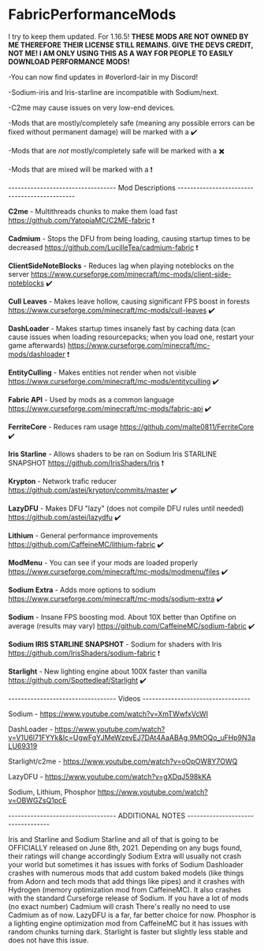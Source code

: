 # FabricPerformanceMods
I try to keep them updated. For 1.16.5!
**THESE MODS ARE NOT OWNED BY ME THEREFORE THEIR LICENSE STILL REMAINS. GIVE THE DEVS CREDIT, NOT ME! I AM ONLY USING THIS AS A WAY FOR PEOPLE TO EASILY DOWNLOAD PERFORMANCE MODS!**

-You can now find updates in #overlord-lair in my Discord!

-Sodium-iris and Iris-starline are incompatible with Sodium/next.

-C2me may cause issues on very low-end devices.

-Mods that are mostly/completely safe (meaning any possible errors can be fixed without permanent damage) will be marked with a ✔️

-Mods that are *not* mostly/completely safe will be marked with a ✖️

-Mods that are mixed will be marked with a ❗

---------------------------------- Mod Descriptions ---------------------------------------------

**C2me** - Multithreads chunks to make them load fast https://github.com/YatopiaMC/C2ME-fabric ❗

**Cadmium** - Stops the DFU from being loading, causing startup times to be decreased https://github.com/LucilleTea/cadmium-fabric ❗

**ClientSideNoteBlocks** - Reduces lag when playing noteblocks on the server https://www.curseforge.com/minecraft/mc-mods/client-side-noteblocks ✔️

**Cull Leaves** - Makes leave hollow, causing significant FPS boost in forests https://www.curseforge.com/minecraft/mc-mods/cull-leaves ✔️

**DashLoader** - Makes startup times insanely fast by caching data (can cause issues when loading resourcepacks; when you load one, restart your game afterwards) https://www.curseforge.com/minecraft/mc-mods/dashloader  ❗

**EntityCulling** - Makes entities not render when not visible https://www.curseforge.com/minecraft/mc-mods/entityculling ✔️

**Fabric API** - Used by mods as a common language https://www.curseforge.com/minecraft/mc-mods/fabric-api ✔️

**FerriteCore** - Reduces ram usage https://github.com/malte0811/FerriteCore ✔️

**Iris Starline** - Allows shaders to be ran on Sodium Iris STARLINE SNAPSHOT https://github.com/IrisShaders/Iris ❗

**Krypton** - Network trafic reducer https://github.com/astei/krypton/commits/master ✔️

**LazyDFU** - Makes DFU "lazy" (does not compile DFU rules until needed) https://github.com/astei/lazydfu ✔️

**Lithium** - General performance improvements https://github.com/CaffeineMC/lithium-fabric ✔️

**ModMenu** - You can see if your mods are loaded properly https://www.curseforge.com/minecraft/mc-mods/modmenu/files ✔️

**Sodium Extra** - Adds more options to sodium https://www.curseforge.com/minecraft/mc-mods/sodium-extra ✔️

**Sodium** - Insane FPS boosting mod. About 10X better than Optifine on average (results may vary) https://github.com/CaffeineMC/sodium-fabric ✔️

**Sodium IRIS STARLINE SNAPSHOT** - Sodium for shaders with Iris https://github.com/IrisShaders/sodium-fabric ❗

**Starlight** - New lighting engine about 100X faster than vanilla https://github.com/Spottedleaf/Starlight ✔️

---------------------------------- Videos ----------------------------------

Sodium - https://www.youtube.com/watch?v=XmTWwfxVcWI

DashLoader - https://www.youtube.com/watch?v=V1U6l71FYYk&lc=UgwFgYJMeWzevEJ7DAt4AaABAg.9MtOQo_uFHp9N3aLU69319

Starlight/c2me - https://www.youtube.com/watch?v=oOpOW8Y7OWQ

LazyDFU - https://www.youtube.com/watch?v=gXDqJ598kKA

Sodium, Lithium, Phosphor https://www.youtube.com/watch?v=OBWGZsQ1pcE


---------------------------------- ADDITIONAL NOTES ----------------------------------

Iris and Starline and Sodium Starline and all of that is going to be OFFICIALLY released on June 8th, 2021. Depending on any bugs found, their ratings will change accordingly
Sodium Extra will usually not crash your world but sometimes it has issues with forks of Sodium
Dashloader crashes with numerous mods that add custom baked models (like things from Adorn and tech mods that add things like pipes) and it crashes with Hydrogen (memory optimization mod from CaffeineMC). It also crashes with the standard Curseforge release of Sodium.
If you have a lot of mods (no exact number) Cadmium will crash
There's really no need to use Cadmium as of now. LazyDFU is a far, far better choice for now.
Phosphor is a lighting engine optimization mod from CaffeineMC but it has issues with random chunks turning dark. Starlight is faster but slightly less stable and does not have this issue.
